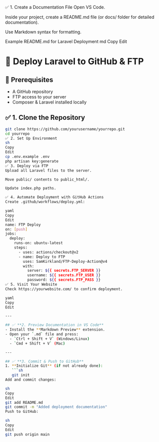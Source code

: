 ✅ 1. Create a Documentation File
Open VS Code.

Inside your project, create a README.md file (or docs/ folder for detailed documentation).

Use Markdown syntax for formatting.

Example README.md for Laravel Deployment
md
Copy
Edit

# 🚀 Deploy Laravel to GitHub & FTP

## 📌 Prerequisites

- A GitHub repository
- FTP access to your server
- Composer & Laravel installed locally

## ✅ 1. Clone the Repository

````sh
git clone https://github.com/yourusername/yourrepo.git
cd yourrepo
✅ 2. Set Up Environment
sh
Copy
Edit
cp .env.example .env
php artisan key:generate
✅ 3. Deploy via FTP
Upload all Laravel files to the server.

Move public/ contents to public_html/.

Update index.php paths.

✅ 4. Automate Deployment with GitHub Actions
Create .github/workflows/deploy.yml:

yaml
Copy
Edit
name: FTP Deploy
on: [push]
jobs:
  deploy:
    runs-on: ubuntu-latest
    steps:
      - uses: actions/checkout@v2
      - name: Deploy to FTP
        uses: SamKirkland/FTP-Deploy-Action@v4
        with:
          server: ${{ secrets.FTP_SERVER }}
          username: ${{ secrets.FTP_USER }}
          password: ${{ secrets.FTP_PASS }}
✅ 5. Visit Your Website
Check https://yourwebsite.com/ to confirm deployment.

yaml
Copy
Edit

---

## ✅ **2. Preview Documentation in VS Code**
- Install the **Markdown Preview** extension.
- Open your `.md` file and press:
  - `Ctrl + Shift + V` (Windows/Linux)
  - `Cmd + Shift + V` (Mac)

---

## ✅ **3. Commit & Push to GitHub**
1. **Initialize Git** (if not already done):
   ```sh
   git init
Add and commit changes:

sh
Copy
Edit
git add README.md
git commit -m "Added deployment documentation"
Push to GitHub:

sh
Copy
Edit
git push origin main
````
